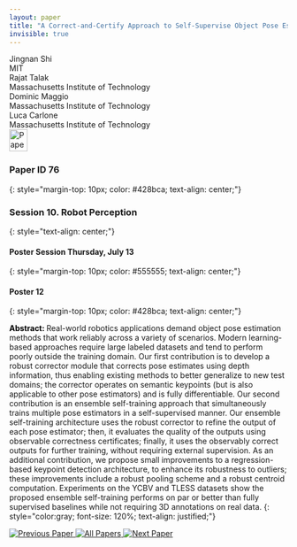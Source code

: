 ```yaml
---
layout: paper
title: "A Correct-and-Certify Approach to Self-Supervise Object Pose Estimators via Ensemble Self-Training"
invisible: true
---
```

<div class="paper-authors">
<div class="paper-author-box">
    <div class="paper-author-name">Jingnan Shi</div>
    <div class="paper-author-uni">MIT</div>
</div>
<div class="paper-author-box">
    <div class="paper-author-name">Rajat Talak</div>
    <div class="paper-author-uni">Massachusetts Institute of Technology</div>
</div>
<div class="paper-author-box">
    <div class="paper-author-name">Dominic Maggio</div>
    <div class="paper-author-uni">Massachusetts Institute of Technology</div>
</div>
<div class="paper-author-box">
    <div class="paper-author-name">Luca Carlone</div>
    <div class="paper-author-uni">Massachusetts Institute of Technology</div>
</div>

</div><div class="paper-pdf">
<div> <a href="http://www.roboticsproceedings.org/rss19/p076.pdf"><img src="{{ site.baseurl }}/images/paper_link.png" alt="Paper Website" width = "33"  height = "40"/></a> </div>
</div>

### Paper ID 76
{: style="margin-top: 10px; color: #428bca; text-align: center;"}

### Session 10. Robot Perception
{: style="text-align: center;"}

#### Poster Session Thursday, July 13
{: style="margin-top: 10px; color: #555555; text-align: center;"}

#### Poster 12
{: style="margin-top: 10px; color: #428bca; text-align: center;"}

<b style="color: black;">Abstract: </b>Real-world robotics applications demand object pose estimation methods that work reliably across a variety of scenarios. Modern learning-based approaches require large labeled datasets and tend to perform poorly outside the training domain. Our first contribution is to develop a robust corrector module that corrects pose estimates using depth information, thus enabling existing methods to better generalize to new test domains; the corrector operates on semantic keypoints (but is also applicable to other pose estimators) and is fully differentiable. Our second contribution is an ensemble self-training approach that simultaneously trains multiple pose estimators in a self-supervised manner. Our ensemble self-training architecture uses the robust corrector to refine the output of each pose estimator; then, it evaluates the quality of the outputs using observable correctness certificates; finally, it uses the observably correct outputs for further training, without requiring external supervision. As an additional contribution, we propose small improvements to a regression-based keypoint detection architecture, to enhance its robustness to outliers; these improvements include a robust pooling scheme and a robust centroid computation. Experiments on the YCBV and TLESS datasets show the proposed ensemble self-training performs on par or better than fully supervised baselines while not requiring 3D annotations on real data. 
{: style="color:gray; font-size: 120%; text-align: justified;"}


<div class="paper-menu">
<a href="{{ site.baseurl }}/program/papers/075/"> <img src="{{ site.baseurl }}/images/previous_paper_icon.png" alt="Previous Paper" title="Previous Paper"/> </a>
<a href="{{ site.baseurl }}/program/papers"><img src="{{ site.baseurl }}/images/overview_icon.png" alt="All Papers" title="All Papers"/> </a>
<a href="{{ site.baseurl }}/program/papers/077/"> <img src="{{ site.baseurl }}/images/next_paper_icon.png" alt="Next Paper" title="Next Paper"/> </a>

</div>
